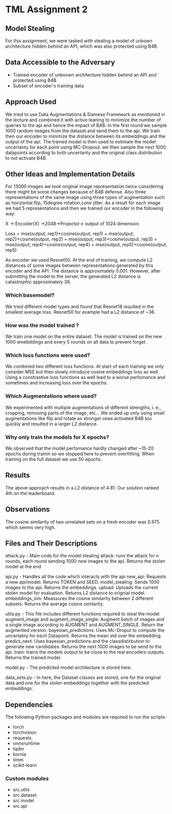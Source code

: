 # TML Assignment 2

## Model Stealing

For this assignment, we were tasked with stealing a model of unkown architecture hidden behind an API,
which was also protected using B4B.


## Data Accessible to the Adversary  
- Trained encoder of unknown architecture hidden behind an API and protected using B4B  
- Subset of encoder's training data
 

## Approach Used  

We tried to use Data Augmentations & Siamese Framework as mentioned in the lecture and combined it with active leaning to minimize the number of queries to the api and hence 
the impact of B4B. In the first round we sample 1000 random images from the dataset and send them to the api. We train then our encoder to minimize the distance between its 
embeddings and the output of the api. The trained model is then used to estimate the model uncertanty for each point using MC-Dropout. we then sample the next 1000 datapoints
according to both uncertanty and the original class distribution to not activate B4B.

## Other Ideas and Implementation Details  
For 13000 images we took original image representation twice considering there might be some changes because of B4B defense. Also three representations of the same image using three types of augmentation such as horizontal flip, 15degree rotation,color jitter. As a result for each image we had 5 representations and then we trained our encoder in the following way:

X -> Encoder(X) ->2048->Projector-> output of 1024 dimension

Loss = mse(output, rep1)+cosine(output, rep1) +
mse(output, rep2)+cosine(output, rep2) +
mse(output, rep3)+cosine(output, rep3) +
mse(output, rep4)+cosine(output, rep4) +
mse(output, rep5)+cosine(output, rep5)

As encoder we used Resnet50. At the end of training, we compute L2 distances of some images between representations generated by this encoder and the API. The distance is approximately 0.001. However, after submitting the model to the server, the generated L2 distance is catastrophic approximately 36.


### Which basemodel?  
We tried different model types and found that Resnet18 resulted in the smallest average loss. 
Resnet50 for example had a L2 distance of ~36.

### How was the model trained ?
We train one model on the entire dataset.
The model is trained on the new 1000 emebddings and every 5 rounds on all data to prevent forget.

### Which loss functions were used?
We combined two different loss functions.
At start of each training we only consider MSE but then slowly introduce cosine embeddings loss as well.
Using a constrastive loss functions as well lead to a worse perfomance and sometimes and increasing loss over the epochs.

### Which Augmentations where used?  
We experimented with multiple augmentations of different strengths, i. e., cropping, removing parts of the image, etc...
We ended up only using small augmentations like flip and rotate as stronger ones activated B4B too quickly and resulted in a larger L2 distance.

### Why only train the models for X epochs?  
We observed that the model perfomance hardly changed after ~15-20 epochs during trainin so we stopped here to prevent overfitting.
When training on the full dataset we use 50 epochs.

## Results  
The above approach results in a L2 distance of 4.81. 
Our solution ranked 4th on the leaderboard.

## Observations  
The cosine similarity of two unrelated sets on a fresh encoder was 0.975 which seems very high.


## Files and Their Descriptions  

attack.py - Main code for the model stealing
            attack: runs the attack for n rounds, each round sending 1000 new images to the api. Returns the stolen model at the end


api.py - Handles all the code which interacts with the api 
        new_api: Requests a new api/model. Returns TOKEN and SEED. 
        model_stealing: Sends 1000 images to the api. Returns the embeddings. 
        upload: Uploads the current stolen model for evaluation. Returns L2 distance to orignial model. 
        embeddings_sim: Meassures the cosine similarity between 2 different subsets. Returns the average cosine similarity. 


utils.py - This file includes different functions required to steal the model. 
           augment_image and augment_image_single: Augment batch of images and a single image according to AUGMENT and AUGMENT_SINGLE. Return the augmented version.
           bayesian_predictions: Uses Mc-Droput to compute the uncertatny for each Datapoint. Returns the mean std over the embedding. 
           predict_next: Uses bayesian_predictions and the classdistirbution to generate new candidates. Returns the next 1000 images to be send to the api. 
           train: trains the models output to be close to the real encoders outputs. Returns the trained model. 


model.py - The predicted model architecture is stored here. 


data_sets.py - In here, the  Dataset classes are stored, one for the original data and one for the stolen embeddings together with the predicted embeddings. 



## Dependencies

The following Python packages and modules are required to run the scripts:


- torch
- torchvision
- requests
- onnxruntime
- tqdm
- kornia
- timm
- scikit-learn


### Custom modules
- src.utils 
- src.dataset 
- src.model 
- src.api 
